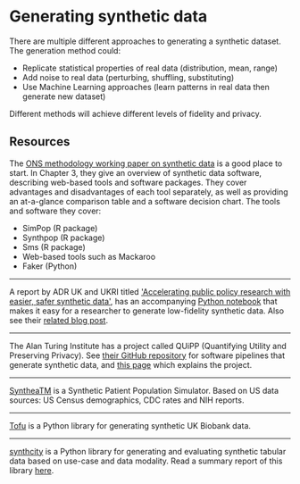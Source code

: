 # Generating synthetic data 

<!-- use AI for MLTC image -->

There are multiple different approaches to generating a synthetic dataset. The generation method could:

- Replicate statistical properties of real data (distribution, mean, range)
- Add noise to real data (perturbing, shuffling, substituting) 	
- Use Machine Learning approaches (learn patterns in real data then generate new dataset)	

Different methods will achieve different levels of fidelity and privacy. 

##  Resources 

The [ONS methodology working paper on synthetic data](https://www.ons.gov.uk/methodology/methodologicalpublications/generalmethodology/onsworkingpaperseries/onsmethodologyworkingpaperseriesnumber16syntheticdatapilot) is a good place to start. In Chapter 3, they give an overview of synthetic data software, describing web-based tools and software packages. They cover advantages and disadvantages of each tool separately, as well as providing an at-a-glance comparison table and a software decision chart. The tools and software they cover:
- SimPop (R package)
- Synthpop (R package)
- Sms (R package)
- Web-based tools such as Mackaroo
- Faker (Python)

---

A report by ADR UK and UKRI titled ['Accelerating public policy research with easier, safer synthetic data'](https://www.adruk.org/fileadmin/uploads/adruk/Documents/Accelerating_public_policy_research_with_synthetic_data_December_2021.pdf), has an accompanying [Python notebook](https://colab.research.google.com/drive/1xax64hSDf15WE8v49vpqaRUKDvjppXMQ) that makes it easy for a researcher to generate low-fidelity synthetic data. Also see their [related blog post](https://www.adruk.org/news-publications/news-blogs/accelerating-public-policy-research-with-easier-safer-synthetic-data/). 

---

The Alan Turing Institute has a project called QUiPP (Quantifying Utility and Preserving Privacy). See [their GitHub repository](https://github.com/alan-turing-institute/QUIPP-pipeline) for software pipelines that generate synthetic data, and [this page](https://www.turing.ac.uk/research/research-projects/quipp-quantifying-utility-and-preserving-privacy-synthetic-data-sets) which explains the project.

---

[SyntheaTM](https://github.com/synthetichealth/synthea) is a Synthetic Patient Population Simulator. Based on US data sources: US Census demographics, CDC rates and NIH reports. 

---

[Tofu](https://github.com/spiros/tofu) is a Python library for generating synthetic UK Biobank data.

---

[synthcity](https://github.com/vanderschaarlab/synthcity) is a Python library for generating and evaluating synthetic tabular data based on use-case and data modality. Read a summary report of this library [here](http://arxiv.org/abs/2301.07573).
